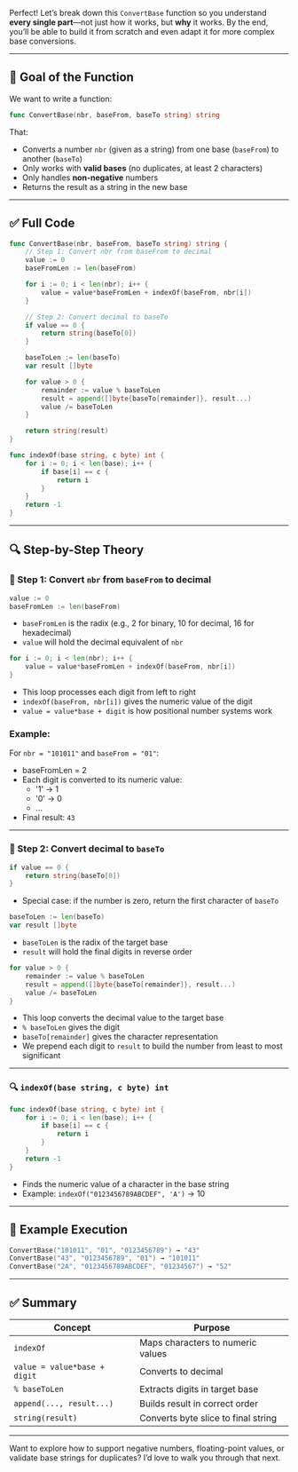 Perfect! Let’s break down this `ConvertBase` function so you understand **every single part**—not just how it works, but **why** it works. By the end, you’ll be able to build it from scratch and even adapt it for more complex base conversions.

---

## 🧠 Goal of the Function

We want to write a function:

```go
func ConvertBase(nbr, baseFrom, baseTo string) string
```

That:

- Converts a number `nbr` (given as a string) from one base (`baseFrom`) to another (`baseTo`)
- Only works with **valid bases** (no duplicates, at least 2 characters)
- Only handles **non-negative** numbers
- Returns the result as a string in the new base

---

## ✅ Full Code

```go
func ConvertBase(nbr, baseFrom, baseTo string) string {
	// Step 1: Convert nbr from baseFrom to decimal
	value := 0
	baseFromLen := len(baseFrom)

	for i := 0; i < len(nbr); i++ {
		value = value*baseFromLen + indexOf(baseFrom, nbr[i])
	}

	// Step 2: Convert decimal to baseTo
	if value == 0 {
		return string(baseTo[0])
	}

	baseToLen := len(baseTo)
	var result []byte

	for value > 0 {
		remainder := value % baseToLen
		result = append([]byte{baseTo[remainder]}, result...)
		value /= baseToLen
	}

	return string(result)
}

func indexOf(base string, c byte) int {
	for i := 0; i < len(base); i++ {
		if base[i] == c {
			return i
		}
	}
	return -1
}
```

---

## 🔍 Step-by-Step Theory

### 🔢 Step 1: Convert `nbr` from `baseFrom` to decimal

```go
value := 0
baseFromLen := len(baseFrom)
```

- `baseFromLen` is the radix (e.g., 2 for binary, 10 for decimal, 16 for hexadecimal)
- `value` will hold the decimal equivalent of `nbr`

```go
for i := 0; i < len(nbr); i++ {
	value = value*baseFromLen + indexOf(baseFrom, nbr[i])
}
```

- This loop processes each digit from left to right
- `indexOf(baseFrom, nbr[i])` gives the numeric value of the digit
- `value = value*base + digit` is how positional number systems work

### Example:
For `nbr = "101011"` and `baseFrom = "01"`:
- baseFromLen = 2
- Each digit is converted to its numeric value:
  - '1' → 1
  - '0' → 0
  - ...
- Final result: `43`

---

### 🔁 Step 2: Convert decimal to `baseTo`

```go
if value == 0 {
	return string(baseTo[0])
}
```

- Special case: if the number is zero, return the first character of `baseTo`

```go
baseToLen := len(baseTo)
var result []byte
```

- `baseToLen` is the radix of the target base
- `result` will hold the final digits in reverse order

```go
for value > 0 {
	remainder := value % baseToLen
	result = append([]byte{baseTo[remainder]}, result...)
	value /= baseToLen
}
```

- This loop converts the decimal value to the target base
- `% baseToLen` gives the digit
- `baseTo[remainder]` gives the character representation
- We prepend each digit to `result` to build the number from least to most significant

---

### 🔍 `indexOf(base string, c byte) int`

```go
func indexOf(base string, c byte) int {
	for i := 0; i < len(base); i++ {
		if base[i] == c {
			return i
		}
	}
	return -1
}
```

- Finds the numeric value of a character in the base string
- Example: `indexOf("0123456789ABCDEF", 'A')` → 10

---

## 🧪 Example Execution

```go
ConvertBase("101011", "01", "0123456789") → "43"
ConvertBase("43", "0123456789", "01") → "101011"
ConvertBase("2A", "0123456789ABCDEF", "01234567") → "52"
```

---

## ✅ Summary

| Concept | Purpose |
|--------|---------|
| `indexOf` | Maps characters to numeric values |
| `value = value*base + digit` | Converts to decimal |
| `% baseToLen` | Extracts digits in target base |
| `append(..., result...)` | Builds result in correct order |
| `string(result)` | Converts byte slice to final string |

---

Want to explore how to support negative numbers, floating-point values, or validate base strings for duplicates? I’d love to walk you through that next.
